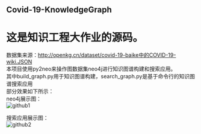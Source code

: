 ## Covid-19-KnowledgeGraph
# 这是知识工程大作业的源码。
数据集来源：http://openkg.cn/dataset/covid-19-baike中的COVID-19-wiki.JSON  
本项目使用py2neo来操作图数据集neo4j进行知识图谱构建和搜索应用。  
其中build_graph.py用于知识图谱构建，search_graph.py是基于命令行的知识图谱搜索应用  
部分效果如下所示：  
neo4j展示图：  
![github1](https://user-images.githubusercontent.com/82803373/213746023-b7787f3a-659b-4c4c-91da-d2044bff9224.png)

搜索应用展示图：  
![github2](https://user-images.githubusercontent.com/82803373/213746063-5de89a0c-2186-414c-be78-d44c0c3592db.png)
